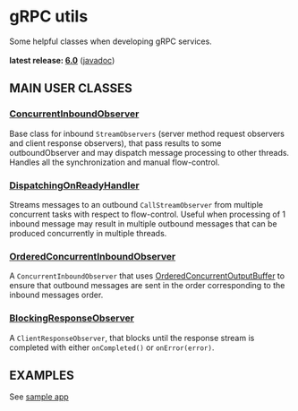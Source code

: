 # gRPC utils

Some helpful classes when developing gRPC services.<br/>
<br/>
**latest release: [6.0](https://search.maven.org/artifact/pl.morgwai.base/grpc-utils/6.0/jar)**
([javadoc](https://javadoc.io/doc/pl.morgwai.base/grpc-utils/6.0))


## MAIN USER CLASSES

### [ConcurrentInboundObserver](src/main/java/pl/morgwai/base/grpc/utils/ConcurrentInboundObserver.java)
Base class for inbound `StreamObservers` (server method request observers and client response observers), that pass results to some outboundObserver and may dispatch message processing to other threads. Handles all the synchronization and manual flow-control.

### [DispatchingOnReadyHandler](src/main/java/pl/morgwai/base/grpc/utils/DispatchingOnReadyHandler.java)
Streams messages to an outbound `CallStreamObserver` from multiple concurrent tasks with respect to flow-control. Useful when processing of 1 inbound message may result in multiple outbound messages that can be produced concurrently in multiple threads.

### [OrderedConcurrentInboundObserver](src/main/java/pl/morgwai/base/grpc/utils/OrderedConcurrentInboundObserver.java)
A `ConcurrentInboundObserver` that uses [OrderedConcurrentOutputBuffer](https://github.com/morgwai/java-utils/blob/v3.0/src/main/java/pl/morgwai/base/utils/concurrent/OrderedConcurrentOutputBuffer.java) to ensure that outbound messages are sent in the order corresponding to the inbound messages order.

### [BlockingResponseObserver](src/main/java/pl/morgwai/base/grpc/utils/BlockingResponseObserver.java)
A `ClientResponseObserver`, that blocks until the response stream is completed with either `onCompleted()` or `onError(error)`.


## EXAMPLES

See [sample app](sample)
